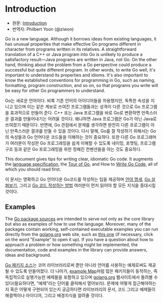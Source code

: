 # Introduction

* 원문: [Introduction](https://golang.org/doc/effective_go.html#introduction)
* 번역자: Philbert Yoon (@ziwon)

Go is a new language. Although it borrows ideas from existing languages, it has unusual properties that make effective Go programs different in character from programs written in its relatives. A straightforward translation of a C++ or Java program into Go is unlikely to produce a satisfactory result—Java programs are written in Java, not Go. On the other hand, thinking about the problem from a Go perspective could produce a successful but quite different program. In other words, to write Go well, it's important to understand its properties and idioms. It's also important to know the established conventions for programming in Go, such as naming, formatting, program construction, and so on, so that programs you write will be easy for other Go programmers to understand.

Go는 새로운 언어이다. 비록 기존 언어의 아이디어들을 차용했지만, 독특한 속성을 지니고 있으며 이는 같은 계보로 쓰여진 프로그램들과는 성격이 다른 것으로 Go 프로그램을 효과적으로 만들어 준다. C++ 또는 Java 프로그램을 바로 Go로 변환하면 만족스러운 결과를 만들어내기는 어려울 것이다. 왜냐하면 Java 프로그램은 Go가 아닌 Java로 쓰여졌기 때문이다. 반면에, Go 관점에서 문제를 생각하면 완전히 다른 프로그램이 아닌 만족스러운 결과를 만들 수 있을 것이다. 다시 말해, Go를 잘 작성하기 위해서는 Go의 속성들과 Go 언어다운 코드들을 이해하는 것이 중요하다. 또한 다른 Go 프로그래머가 여러분이 작성한 Go 프로그래밍을 쉽게 이해할 수 있도록 네이밍, 포맷팅, 프로그램 구조 등과 같은 Go 프로그래밍을 위한 정해진 컨벤션들을 아는 것도 중요하다.

This document gives tips for writing clear, idiomatic Go code. It augments the [language specification](https://golang.org/ref/spec), the [Tour of Go](https://tour.golang.org), and How to [Write Go Code](https://golang.org/doc/code.html), all of which you should read first.

이 문서는 명확하고 Go 언어다운 Go코드를 작성하는 팁을 제공하며 [언어 명세](https://golang.org/ref/spec), [Go 살펴보기](https://tour.golang.org), 그리고 [Go 코드 작성하는 방법](https://golang.org/doc/code.html) 여러분이 먼저 읽어야 할 모든 지식을 증대시킬 것이다.

## Examples

The [Go package sources](https://golang.org/src/) are intended to serve not only as the core library but also as examples of how to use the language. Moreover, many of the packages contain working, self-contained executable examples you can run directly from the [golang.org](https://golang.org/) web site, such as [this one](https://golang.org/pkg/strings/#example_Map) (if necessary, click on the word "Example" to open it up). If you have a question about how to approach a problem or how something might be implemented, the documentation, code and examples in the library can provide answers, ideas and background.

[Go 패키지 소스](https://golang.org/src/)는 코어 라이브러리로써 뿐만 아니라 언어를 사용하는 예제로써도 제공될 수 있도록 만들어졌다. 더 나아가, [example Map](https://golang.org/pkg/strings/#exmaple_Map)처럼 많은 패키지들이 동작하는, 즉 독립적으로 실행가능한 예제들을 포함하고 있으며 [golang.org](https://golang.org/) 웹사이트에서 돌려볼 수 있다(필요하다면, "예제"라는 단어를 클릭해서 열어보라). 문제에 어떻게 접근해야하는지 혹은 어떻게 구현되어 있는지 궁금하다면 라이브러리의 문서, 코드 그리고 예제들이 해결책이나 아이디어, 그리고 배경지식을 알려줄 것이다.
